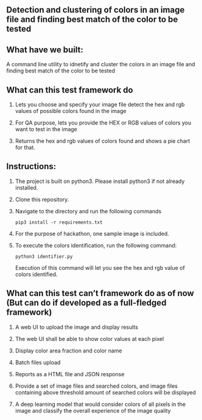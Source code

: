 ## Detection and clustering of colors in an image file and finding best match of the color to be tested

## What have we built: 
A command line utility to idnetify and cluster the colors in an image file and finding best match of the color to be tested

## What can this test framework do
1. Lets you choose and specify your image file detect the hex and rgb values of possible colors found in the image 

2. For QA purpose, lets you provide the HEX or RGB values of colors you want to test in the image

3. Returns the hex and rgb values of colors found and shows a pie chart for that.

## Instructions:
1. The project is built on python3. Please install python3 if not already installed.

2. Clone this repository.

3. Navigate to the directory and run the following commands
   ```
   pip3 install -r requirements.txt
   ```
   
4. For the purpose of hackathon, one sample image is included.

5. To execute the colors identification, run the following command:

   ```python3 identifier.py```
   
   Execution of this command will let you see the hex and rgb value of colors identified.
   

## What can this test can’t framework do as of now (But can do if developed as a full-fledged framework)

1. A web UI to upload the image and display results

2. The web UI shall be able to show color values at each pixel

3. Display color area fraction and color name

4. Batch files upload

5. Reports as a HTML file and JSON response

6. Provide a set of image files and searched colors, and image files containing above threshold amount of searched colors will be displayed

7. A deep learning model that would consider colors of all pixels in the image and classify the overall experience of the image quality
